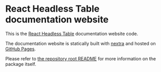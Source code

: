 # React Headless Table documentation website

This is the [React Headless Table](https://react-headless-table.trautmann.software) documentation website code.

The documentation website is statically built with [nextra](https://nextra.site/) and hosted on [GitHub Pages](https://pages.github.com/).

Please refer to [the repository root README](https://github.com/Trautmann-Software/react-headless-table) for more information on the package itself.
